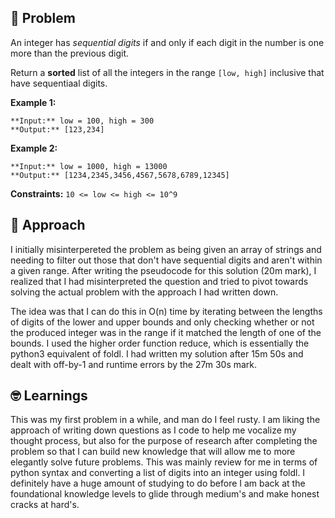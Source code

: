 ## 🧐 Problem

An integer has _sequential digits_ if and only if each digit in the number is one more than the previous digit.

Return a **sorted** list of all the integers in the range `[low, high]` inclusive that have sequentiaal digits.

**Example 1:**

```
**Input:** low = 100, high = 300
**Output:** [123,234]
```

**Example 2:**

```
**Input:** low = 1000, high = 13000
**Output:** [1234,2345,3456,4567,5678,6789,12345]
```

**Constraints:**
`10 <= low <= high <= 10^9`

## 💬 Approach

I initially misinterpereted the problem as being given an array of strings and needing to filter out those that don't have sequential digits and aren't within a given range. After writing the pseudocode for this solution (20m mark), I realized that I had misinterpreted the question and tried to pivot towards solving the actual problem with the approach I had written down.

The idea was that I can do this in O(n) time by iterating between the lengths of digits of the lower and upper bounds and only checking whether or not the produced integer was in the range if it matched the length of one of the bounds. I used the higher order function reduce, which is essentially the python3 equivalent of foldl. I had written my solution after 15m 50s and dealt with off-by-1 and runtime errors by the 27m 30s mark.

## 🤓 Learnings

This was my first problem in a while, and man do I feel rusty. I am liking the approach of writing down questions as I code to help me vocalize my thought process, but also for the purpose of research after completing the problem so that I can build new knowledge that will allow me to more elegantly solve future problems. This was mainly review for me in terms of python syntax and converting a list of digits into an integer using foldl. I definitely have a huge amount of studying to do before I am back at the foundational knowledge levels to glide through medium's and make honest cracks at hard's.
